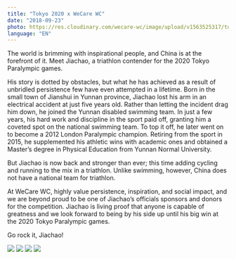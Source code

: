 ```yaml
---
title: "Tokyo 2020 x WeCare WC"
date: "2018-09-23"
photo: https://res.cloudinary.com/wecare-wc/image/upload/v1563525317/tokyo2020-wecarewc/tokyo-2020-3.jpg
language: "EN"
---
```


The world is brimming with inspirational people, and China is at the forefront of it. Meet Jiachao, a triathlon contender for the 2020 Tokyo Paralympic games.

His story is dotted by obstacles, but what he has achieved as a result of unbridled persistence few have even attempted in a lifetime. Born in the small town of Jianshui in Yunnan province, Jiachao lost his arm in an electrical accident at just five years old. Rather than letting the incident drag him down, he joined the Yunnan disabled swimming team. In just a few years, his hard work and discipline in the sport paid off, granting him a coveted spot on the national swimming team. To top it off, he later went on to become a 2012 London Paralympic champion. Retiring from the sport in 2015, he supplemented his athletic wins with academic ones and obtained a Master’s degree in Physical Education from Yunnan Normal University.

But Jiachao is now back and stronger than ever; this time adding cycling and running to the mix in a triathlon. Unlike swimming, however, China does not have a national team for triathlon.

At WeCare WC, highly value persistence, inspiration, and social impact, and we are beyond proud to be one of Jiachao’s officials sponsors and donors for the competition. Jiachao is living proof that anyone is capable of greatness and we look forward to being by his side up until his big win at the 2020 Tokyo Paralympic games.

Go rock it, Jiachao!

![](https://res.cloudinary.com/wecare-wc/image/upload/v1563525317/tokyo2020-wecarewc/tokyo-2020-5.jpg)
![](https://res.cloudinary.com/wecare-wc/image/upload/v1563525317/tokyo2020-wecarewc/tokyo-2020-4.jpg)
![](https://res.cloudinary.com/wecare-wc/image/upload/v1563525317/tokyo2020-wecarewc/tokyo-2020-2.jpg)
![](https://res.cloudinary.com/wecare-wc/image/upload/v1563525317/tokyo2020-wecarewc/tokyo-2020-1.jpg)


